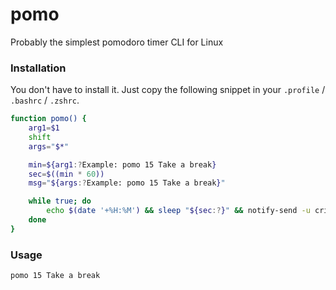 # pomo
Probably the simplest pomodoro timer CLI for Linux

### Installation

You don't have to install it. Just copy the following snippet in your `.profile` / `.bashrc` / `.zshrc`.

```bash
function pomo() {
    arg1=$1
    shift
    args="$*"

    min=${arg1:?Example: pomo 15 Take a break}
    sec=$((min * 60))
    msg="${args:?Example: pomo 15 Take a break}"

    while true; do
        echo $(date '+%H:%M') && sleep "${sec:?}" && notify-send -u critical -t 0 -a pomo "${msg:?}"
    done
}
```

### Usage

```
pomo 15 Take a break
```
